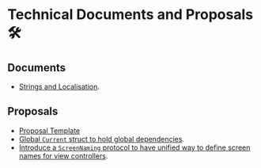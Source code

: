 Technical Documents and Proposals 🛠
====================================

## Documents

* [Strings and Localisation](./Lokalise.md).

## Proposals


* [Proposal Template](./Proposals/Template.md)
* [Global `Current` struct to hold global dependencies](./Proposals/ControlTheWorld.md).
* [Introduce a `ScreenNaming` protocol to have unified way to define screen names for view controllers](./Proposals/ScreenNaming.md).
